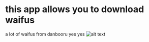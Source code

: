 # this app allows you to download waifus
a lot of waifus
from danbooru yes yes
![alt text]([http://url/to/img.png](https://github.com/EEUUAA/Danbooru-Download-Waifus/blob/master/436457.png))

